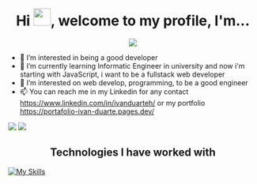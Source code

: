 <h1 align="center">Hi <img src="https://media.giphy.com/media/hvRJCLFzcasrR4ia7z/giphy.gif" width="35">, welcome to my profile, I'm... </h1>
<p align="center">
  <img src="https://i.imgur.com/pxTEkM1.png">
</p>



- 👀 I’m interested in being a good developer
- 🌱 I’m currently learning Informatic Engineer in university and now i'm starting with JavaScript, i want to be a fullstack web developer
- 💞️ I’m interested on web develop, programming, to be a good engineer
- 📫 You can reach me in my Linkedin for any contact https://www.linkedin.com/in/ivanduarteh/ or my portfolio https://portafolio-ivan-duarte.pages.dev/

<div display="flex">
  <img src="https://github-readme-stats.vercel.app/api?username=Reaien&theme=monokai&show_icons=true&hide_border=false&count_private=true">
  <img src="https://github-readme-stats.vercel.app/api/top-langs/?username=Reaien&theme=monokai&show_icons=true&hide_border=false&layout=compact">
</div>

<h2 align="center">
  Technologies I have worked with
</h2>


  [![My Skills](https://skillicons.dev/icons?i=html,css,js,react,tailwind,bootstrap,django,aws,sqlite,mysql&perline=6)](https://skillicons.dev)




<!---
Reaien/Reaien is a ✨ special ✨ repository because its `README.md` (this file) appears on your GitHub profile.
You can click the Preview link to take a look at your changes.
--->

